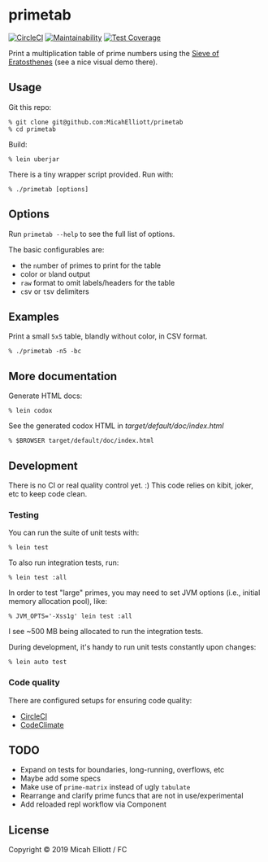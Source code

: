 # primetab

[![CircleCI](https://circleci.com/gh/MicahElliott/primetab/tree/master.svg?style=svg)](https://circleci.com/gh/MicahElliott/primetab/tree/master)
[![Maintainability](https://api.codeclimate.com/v1/badges/cc8be0237070cc2d38d9/maintainability)](https://codeclimate.com/github/MicahElliott/primetab/maintainability)
[![Test Coverage](https://api.codeclimate.com/v1/badges/cc8be0237070cc2d38d9/test_coverage)](https://codeclimate.com/github/MicahElliott/primetab/test_coverage)

Print a multiplication table of prime numbers using the [Sieve of
Eratosthenes](https://en.wikipedia.org/wiki/Sieve_of_Eratosthenes)
(see a nice visual demo there).

## Usage

Git this repo:

    % git clone git@github.com:MicahElliott/primetab
    % cd primetab

Build:

    % lein uberjar

There is a tiny wrapper script provided. Run with:

    % ./primetab [options]


## Options

Run `primetab --help` to see the full list of options.

The basic configurables are:
- the `n`umber of primes to print for the table
- color or `b`land output
- `raw` format to omit labels/headers for the table
- `c`sv or `t`sv delimiters


## Examples

Print a small `5x5` table, blandly without color, in CSV format.

    % ./primetab -n5 -bc


## More documentation

Generate HTML docs:

    % lein codox

See the generated codox HTML in _target/default/doc/index.html_

    % $BROWSER target/default/doc/index.html


## Development

There is no CI or real quality control yet. :) This code relies on
kibit, joker, etc to keep code clean.

### Testing

You can run the suite of unit tests with:

    % lein test

To also run integration tests, run:

    % lein test :all

In order to test "large" primes, you may need to set JVM options
(i.e., initial memory allocation pool), like:

    % JVM_OPTS='-Xss1g' lein test :all

I see ~500 MB being allocated to run the integration tests.

During development, it's handy to run unit tests constantly upon
changes:

    % lein auto test

### Code quality

There are configured setups for ensuring code quality:

- [CircleCI](https://circleci.com/gh/MicahElliott/primetab/)
- [CodeClimate](https://codeclimate.com/github/MicahElliott/primetab)

## TODO

- Expand on tests for boundaries, long-running, overflows, etc
- Maybe add some specs
- Make use of `prime-matrix` instead of ugly `tabulate`
- Rearrange and clarify prime funcs that are not in use/experimental
- Add reloaded repl workflow via Component


## License

Copyright © 2019 Micah Elliott / FC
